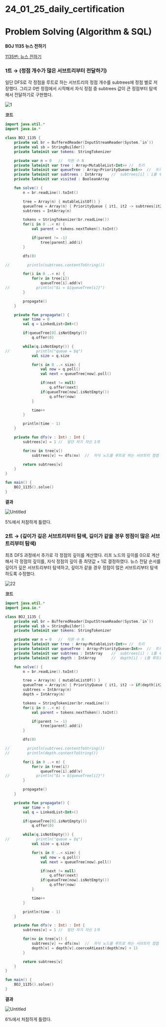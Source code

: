 # 24_01_25_daily_certification

# Problem Solving (Algorithm & SQL)

**BOJ 1135 뉴스 전하기**

[1135번: 뉴스 전하기](https://www.acmicpc.net/problem/1135)

### 1트 → (정점 개수가 많은 서브트리부터 전달하기)

일단 DFS로 각 정점을 루트로 하는 서브트리의 정점 개수를 subtrees에 정점 별로 저장했다. 그리고 0번 정점에서 시작해서 자식 정점 중 subtrees 값이 큰 정점부터 탐색해서 전달하기로 구현했다.

![1](24_01_25_daily_certification%206b22281af04b4ec18ac53b0bbde3593a/1.jpeg)

**코드**

```kotlin
import java.util.*
import java.io.*

class BOJ_1135 {
    private val br = BufferedReader(InputStreamReader(System.`in`))
    private val sb = StringBuilder()
    private lateinit var tokens: StringTokenizer

    private var n = 0   //  직원 수 N
    private lateinit var tree : Array<MutableList<Int>> //  트리
    private lateinit var queueTree : Array<PriorityQueue<Int>>  //  트리
    private lateinit var subtrees : IntArray    //  subtrees[i] : i를 루트로 하는 서브트리에 포함된 정점 개수
    private lateinit var visited : BooleanArray

    fun solve() {
        n = br.readLine().toInt()

        tree = Array(n) { mutableListOf() }
        queueTree = Array(n) { PriorityQueue { it1, it2 -> subtrees[it2] - subtrees[it1] } }
        subtrees = IntArray(n)

        tokens = StringTokenizer(br.readLine())
        for(i in 0 ..< n) {
            val parent = tokens.nextToken().toInt()

            if(parent != -1)
                tree[parent].add(i)
        }

        dfs(0)

//        println(subtrees.contentToString())

        for(i in 0 ..< n) {
            for(v in tree[i])
                queueTree[i].add(v)
//            println("$i = ${queueTree[i]}")
        }

        propagate()
    }

    private fun propagate() {
        var time = 0
        val q = LinkedList<Int>()

        if(queueTree[0].isNotEmpty())
            q.offer(0)

        while(q.isNotEmpty()) {
//            println("queue = $q")
            val size = q.size

            for(s in 0 ..< size) {
                val now = q.poll()
                val next = queueTree[now].poll()

                if(next != null)
                    q.offer(next)
                if(queueTree[now].isNotEmpty())
                    q.offer(now)
            }

            time++
        }

        println(time - 1)
    }

    private fun dfs(v : Int) : Int {
        subtrees[v] = 1 //  일단 자기 자신 1개

        for(nv in tree[v])
            subtrees[v] += dfs(nv)  //  자식 노드를 루트로 하는 서브트리 정점 개수 더하기

        return subtrees[v]
    }
}

fun main() {
    BOJ_1135().solve()
}
```

**결과**

![Untitled](24_01_25_daily_certification%206b22281af04b4ec18ac53b0bbde3593a/Untitled.png)

5%에서 처참하게 틀렸다.

### 2트 → (깊이가 깊은 서브트리부터 탐색, 깊이가 같을 경우 정점이 많은 서브트리부터 탐색)

최초 DFS 과정에서 추가로 각 정점의 깊이를 계산했다. 리프 노드의 깊이를 0으로 계산해서 각 정점의 깊이를, 자식 정점의 깊이 중 최댓값 + 1로 결정하였다. 뉴스 전달 순서를 깊이가 깊은 서브트리부터 탐색하고, 깊이가 같을 경우 정점이 많은 서브트리부터 탐색하도록 수정했다.

![22](24_01_25_daily_certification%206b22281af04b4ec18ac53b0bbde3593a/22.jpeg)

**코드**

```kotlin
import java.util.*
import java.io.*

class BOJ_1135 {
    private val br = BufferedReader(InputStreamReader(System.`in`))
    private val sb = StringBuilder()
    private lateinit var tokens: StringTokenizer

    private var n = 0   //  직원 수 N
    private lateinit var tree : Array<MutableList<Int>> //  트리
    private lateinit var queueTree : Array<PriorityQueue<Int>>  //  트리
    private lateinit var subtrees : IntArray    //  subtrees[i] : i를 루트로 하는 서브트리에 포함된 정점 개수
    private lateinit var depth : IntArray       //  depth[i] : i를 루트로 하는 서브트리의 깊이

    fun solve() {
        n = br.readLine().toInt()

        tree = Array(n) { mutableListOf() }
        queueTree = Array(n) { PriorityQueue { it1, it2 -> if(depth[it2] - depth[it1] != 0) depth[it2] - depth[it1] else subtrees[it2] - subtrees[it1] } }
        subtrees = IntArray(n)
        depth = IntArray(n)

        tokens = StringTokenizer(br.readLine())
        for(i in 0 ..< n) {
            val parent = tokens.nextToken().toInt()

            if(parent != -1)
                tree[parent].add(i)
        }

        dfs(0)

//        println(subtrees.contentToString())
//        println(depth.contentToString())

        for(i in 0 ..< n) {
            for(v in tree[i])
                queueTree[i].add(v)
//            println("$i = ${queueTree[i]}")
        }

        propagate()
    }

    private fun propagate() {
        var time = 0
        val q = LinkedList<Int>()

        if(queueTree[0].isNotEmpty())
            q.offer(0)

        while(q.isNotEmpty()) {
//            println("queue = $q")
            val size = q.size

            for(s in 0 ..< size) {
                val now = q.poll()
                val next = queueTree[now].poll()

                if(next != null)
                    q.offer(next)
                if(queueTree[now].isNotEmpty())
                    q.offer(now)
            }

            time++
        }

        println(time - 1)
    }

    private fun dfs(v : Int) : Int {
        subtrees[v] = 1 //  일단 자기 자신 1개

        for(nv in tree[v]) {
            subtrees[v] += dfs(nv)  //  자식 노드를 루트로 하는 서브트리 정점 개수 더하기
            depth[v] = depth[v].coerceAtLeast(depth[nv] + 1)
        }

        return subtrees[v]
    }
}

fun main() {
    BOJ_1135().solve()
}
```

**결과**

![Untitled](24_01_25_daily_certification%206b22281af04b4ec18ac53b0bbde3593a/Untitled%201.png)

6%에서 처참하게 틀렸다.

